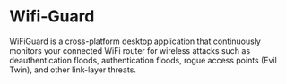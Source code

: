 # Wifi-Guard
WiFiGuard is a cross-platform desktop application that continuously monitors your connected WiFi router  for wireless attacks such as deauthentication floods, authentication floods, rogue access points (Evil Twin),  and other link-layer threats. 
